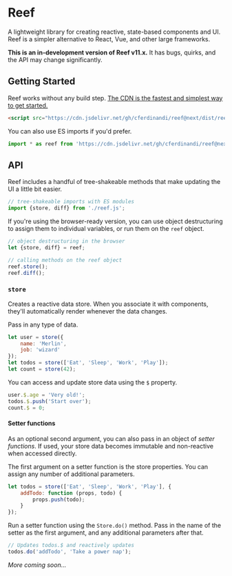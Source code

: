 # Reef
A lightweight library for creating reactive, state-based components and UI. Reef is a simpler alternative to React, Vue, and other large frameworks.

**This is an in-development version of Reef v11.x.** It has bugs, quirks, and the API may change significantly. 

## Getting Started

Reef works without any build step. [The CDN is the fastest and simplest way to get started.](https://cdn.jsdelivr.net/gh/cferdinandi/reef@next/dist/reef.js)

```html
<script src="https://cdn.jsdelivr.net/gh/cferdinandi/reef@next/dist/reef.js"></script>
```

You can also use ES imports if you'd prefer.

```js
import * as reef from 'https://cdn.jsdelivr.net/gh/cferdinandi/reef@next/dist/reef.es.js';
```



## API

Reef includes a handful of tree-shakeable methods that make updating the UI a little bit easier. 

```js
// tree-shakeable imports with ES modules
import {store, diff} from './reef.js';
````

If you're using the browser-ready version, you can use object destructuring to assign them to individual variables, or run them on the `reef` object.

```js
// object destructuring in the browser
let {store, diff} = reef;

// calling methods on the reef object
reef.store();
reef.diff();
````

### `store`

Creates a reactive data store. When you associate it with components, they'll automatically render whenever the data changes.

Pass in any type of data.

```js
let user = store({
	name: 'Merlin',
	job: 'wizard'
});
let todos = store(['Eat', 'Sleep', 'Work', 'Play']);
let count = store(42);
```

You can access and update store data using the `$` property.

```js
user.$.age = 'Very old!';
todos.$.push('Start over');
count.$ = 0;
```

#### Setter functions

As an optional second argument, you can also pass in an object of _setter functions_. If used, your store data becomes immutable and non-reactive when accessed directly.

The first argument on a setter function is the store properties. You can assign any number of additional parameters.

```js
let todos = store(['Eat', 'Sleep', 'Work', 'Play'], {
	addTodo: function (props, todo) {
		props.push(todo);
	}
});
```

Run a setter function using the `Store.do()` method. Pass in the name of the setter as the first argument, and any additional parameters after that.

```js
// Updates todos.$ and reactively updates
todos.do('addTodo', 'Take a power nap');
```

_More coming soon..._